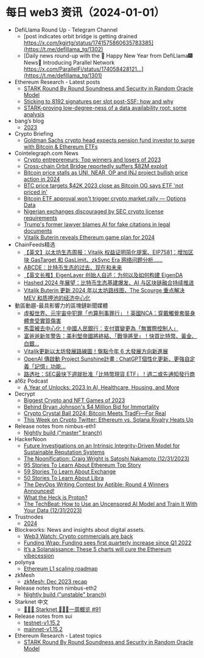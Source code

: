 # 每日 web3 资讯（2024-01-01）

- DefiLlama Round Up - Telegram Channel
  - [post indicates orbit bridge is getting drained https://x.com/kgjrtg/status/1741575860635783385](https://t.me/defillama_tg/1302)
  - [Daily news round-up with the 🦙 Happy New Year from DefiLlama🎆 News📰 Introducing Parallel Network https://x.com/ParallelFi/status/174058428121...](https://t.me/defillama_tg/1301)
- Ethereum Research - Latest posts
  - [STARK Round By Round Soundness and Security in Random Oracle Model](https://ethresear.ch/t/stark-round-by-round-soundness-and-security-in-random-oracle-model/18096#post_1)
  - [Sticking to 8192 signatures per slot post-SSF: how and why](https://ethresear.ch/t/sticking-to-8192-signatures-per-slot-post-ssf-how-and-why/17989?page=2#post_39)
  - [STARK-proving low-degree-ness of a data availability root: some analysis](https://ethresear.ch/t/stark-proving-low-degree-ness-of-a-data-availability-root-some-analysis/6214?page=2#post_24)
- bang’s blog
  - [2023](http://blog.cnbang.net/living/3752/)
- Crypto Briefing
  - [Goldman Sachs crypto head expects pension fund investor to surge with Bitcoin & Ethereum ETFs](https://cryptobriefing.com/bitcoin-spot-etf-approval-opens-universe-pensions-insurers-goldman-exec/?utm_source=feed&utm_medium=rss)
- Cointelegraph.com News
  - [Crypto entrepreneurs: Top winners and losers of 2023](https://cointelegraph.com/news/crypto-entrepreneurs-top-winners-losers-2023)
  - [Cross-chain Orbit Bridge reportedly suffers $82M exploit](https://cointelegraph.com/news/cross-chain-protocol-orbit-bridge-suffers-exploit-hack)
  - [Bitcoin price stalls as UNI, NEAR, OP and INJ project bullish price action in 2024](https://cointelegraph.com/news/bitcoin-price-stalls-as-uni-near-op-and-inj-project-bullish-price-action-in-2024)
  - [BTC price targets $42K 2023 close as Bitcoin OG says ETF &#039;not priced in&#039;](https://cointelegraph.com/news/btc-price-42k-2023-close-bitcoin-og-says-etf-not-priced-in)
  - [Bitcoin ETF approval won&#039;t trigger crypto market rally — Options Data](https://cointelegraph.com/news/bitcoin-etf-approval-wont-trigger-crypto-market-rally-options-data)
  - [Nigerian exchanges discouraged by SEC crypto license requirements](https://cointelegraph.com/news/nigerian-exchanges-discouraged-by-sec-crypto-license-requirements)
  - [Trump&#039;s former lawyer blames AI for fake citations in legal documents](https://cointelegraph.com/news/donald-trump-former-lawyer-ai-legal-citations)
  - [Vitalik Buterin reveals Ethereum game plan for 2024](https://cointelegraph.com/news/vitalik-buterin-ethereum-roadmap-2024)
- ChainFeeds精选
  - [【英文】以太坊生态周报：Vitalik 权益证明简化提案、EIP7581：增加区块 GasTarget 和 GasLimit、zkSync Era 网络问题分析......](https://weekinethereumnews.com/week-in-ethereum-news-december-30-2023/)
  - [ABCDE：比特币生态的过去、现在和未来](https://abcdelabs.github.io/ABCDE_The_Past_Present_and_Future_of_Bitcoin_cn.pdf)
  - [【英文长推】EigenLayer 创始人自述：为何以及如何构建 EigenDA](https://twitter.com/sreeramkannan/status/1741252063114477939)
  - [Hashed 2024 年展望：比特币生态基建爆发、AI 与区块链融合持续推进](https://www.techflowpost.com/article/detail_15399.html)
  - [Vitalik Buterin 更新 2024 年以太坊路线图，The Scourge 重点解决 MEV 和质押池的经济中心化](https://twitter.com/VitalikButerin/status/1741190491578810445)
- 動區動趨-最具影響力的區塊鏈新聞媒體
  - [虛擬世界、元宇宙中犯罪「也算刑事罪行」！英國NCA：穿戴觸覺套裝身體會受實質傷害](https://www.blocktempo.com/uk-says-rape-in-the-metaverse-could-be-treated-as-crime/)
  - [馬雲被去中心化！中國人民銀行：支付寶變更為「無實際控制人」](https://www.blocktempo.com/ant-groups-alipay-has-no-controller/)
  - [富爸爸新年警告：美利堅帝國將終結、「戰爭將至」！快買比特幣、黃金、白銀…](https://www.blocktempo.com/robert-kiyosaki-reveals-his-2024-master-plan/)
  - [Vitalik更新以太坊發展路線圖！盤點今年 6 大發展方向新進展](https://www.blocktempo.com/updated-eth-roadmap-diagram/)
  - [OpenAI 傳啟動 Project Sunshine計畫 : ChatGPT個性化更新、更強自定義「記憶」功能…](https://www.blocktempo.com/chatgpt-could-learn-from-your-existing-chats/)
  - [路透社：SEC最快下週就批准「比特幣現貨 ETF」！週二或先通知發行商](https://www.blocktempo.com/sec-may-approve-bitcoin-spot-etf-next-week/)
- a16z Podcast
  - [A Year of Unlocks: 2023 In AI, Healthcare, Housing, and More](https://a16z.simplecast.com/episodes/best-of-2023-from-ai-to-healthcare-to-housing-owI21vwr)
- Decrypt
  - [Biggest Crypto and NFT Games of 2023](https://decrypt.co/210698/biggest-crypto-nft-games-2023)
  - [Behind Bryan Johnson's $4 Million Bid for Immortality](https://decrypt.co/211346/behind-bryan-johnsons-4-million-bid-for-immortality)
  - [Crypto Crystal Ball 2024: Bitcoin Meets TradFi—For Real](https://decrypt.co/211244/crypto-crystal-ball-2024-bitcoin-meets-tradfi-real)
  - [This Week on Crypto Twitter: Ethereum vs. Solana Rivalry Heats Up](https://decrypt.co/211298/this-week-on-crypto-twitter-ethereum-vs-solana-rivalry-heats-up)
- Release notes from nimbus-eth1
  - [Nightly build ("master" branch)](https://github.com/status-im/nimbus-eth1/releases/tag/nightly)
- HackerNoon
  - [Future Investigations on an Intrinsic Integrity-Driven Model for Sustainable Reputation Systems](https://hackernoon.com/future-investigations-on-an-intrinsic-integrity-driven-model-for-sustainable-reputation-systems?source=rss)
  - [The Noonification: Craig Wright is Satoshi Nakamoto (12/31/2023)](https://hackernoon.com/12-31-2023-noonification?source=rss)
  - [95 Stories To Learn About Ethereum Top Story](https://hackernoon.com/95-stories-to-learn-about-ethereum-top-story?source=rss)
  - [59 Stories To Learn About Exchange](https://hackernoon.com/59-stories-to-learn-about-exchange?source=rss)
  - [50 Stories To Learn About Libra](https://hackernoon.com/50-stories-to-learn-about-libra?source=rss)
  - [The DevOps Writing Contest by Aptible: Round 4 Winners Announced!](https://hackernoon.com/the-devops-writing-contest-by-aptible-round-4-winners-announced?source=rss)
  - [What the Heck is Proton?](https://hackernoon.com/what-the-heck-is-proton?source=rss)
  - [The TechBeat: How to Use an Uncensored AI Model and Train It With Your Data (12/31/2023)](https://hackernoon.com/12-31-2023-techbeat?source=rss)
- Trustnodes
  - [2024](https://www.trustnodes.com/2023/12/31/2024)
- Blockworks: News and insights about digital assets.
  - [Web3 Watch: Crypto commercials are back](https://blockworks.co/news/web3-watch-crypto-commercials)
  - [Funding Wrap: Funding sees first quarterly increase since Q1 2022](https://blockworks.co/news/funding-increase-from-q1-2022)
  - [It’s a Solanaissance: These 5 charts will cure the Ethereum vibecession](https://blockworks.co/news/ethereum-dominates-solana-charts)
- polynya
  - [Ethereum L1 scaling roadmap](https://polynya.mirror.xyz/epju72rsymfB-JK52_uYI7HuhJ-W_zM735NdP7alkAQ)
- zkMesh
  - [zkMesh: Dec 2023 recap](https://zkmesh.substack.com/p/zkmesh-dec-2023-recap)
- Release notes from nimbus-eth2
  - [Nightly build ("unstable" branch)](https://github.com/status-im/nimbus-eth2/releases/tag/nightly)
- Starknet 中文
  - [👩🏽‍🚀 Starknet 👨🏽‍🚀一周概览 #91](https://starknetzh.substack.com/p/starknet-91-b56)
- Release notes from sui
  - [testnet-v1.15.2](https://github.com/MystenLabs/sui/releases/tag/testnet-v1.15.2)
  - [mainnet-v1.15.2](https://github.com/MystenLabs/sui/releases/tag/mainnet-v1.15.2)
- Ethereum Research - Latest topics
  - [STARK Round By Round Soundness and Security in Random Oracle Model](https://ethresear.ch/t/stark-round-by-round-soundness-and-security-in-random-oracle-model/18096)
